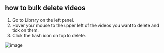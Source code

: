## how to bulk delete videos

1. Go to Library on the left panel.
2. Hover your mouse to the upper left of the videos you want to delete and tick on them.
3. Click the trash icon on top to delete.

![image](https://github.com/user-attachments/assets/36d6d482-d916-427f-a0f2-915585a03f6f)
